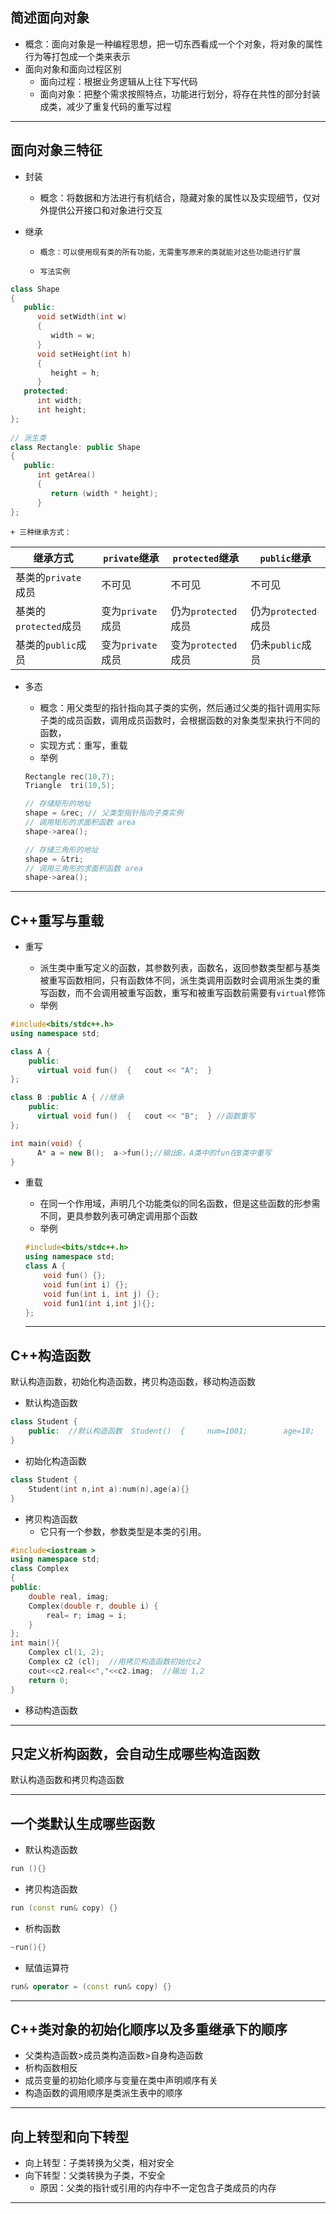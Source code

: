 ## 简述面向对象

+   概念：面向对象是一种编程思想，把一切东西看成一个个对象，将对象的属性行为等打包成一个类来表示
+   面向对象和面向过程区别
    +   面向过程：根据业务逻辑从上往下写代码
    +   面向对象：把整个需求按照特点，功能进行划分，将存在共性的部分封装成类，减少了重复代码的重写过程

---

## 面向对象三特征

+   封装

    +   概念：将数据和方法进行有机结合，隐藏对象的属性以及实现细节，仅对外提供公开接口和对象进行交互

+   继承

    +     概念：可以使用现有类的所有功能，无需重写原来的类就能对这些功能进行扩展
    +     写法实例

  ```c++
  class Shape 
  {
     public:
        void setWidth(int w)
        {
           width = w;
        }
        void setHeight(int h)
        {
           height = h;
        }
     protected:
        int width;
        int height;
  };
   
  // 派生类
  class Rectangle: public Shape
  {
     public:
        int getArea()
        { 
           return (width * height); 
        }
  };
  ```

    + 三种继承方式：

  | 继承方式            | `private`继承     | `protected`继承     | `public`继承        |
  | ------------------- | --------------- | ----------------- | ----------------- |
  | 基类的`private`成员   | 不可见          | 不可见            | 不可见            |
  | 基类的`protected`成员 | 变为`private`成员 | 仍为`protected`成员 | 仍为`protected`成员 |
  | 基类的`public`成员    | 变为`private`成员 | 变为`protected`成员 | 仍未`public`成员    |

+ 多态

    + 概念：用父类型的指针指向其子类的实例，然后通过父类的指针调用实际子类的成员函数，调用成员函数时，会根据函数的对象类型来执行不同的函数，
    + 实现方式：重写，重载
    + 举例

  ```c++
  Rectangle rec(10,7); 
  Triangle  tri(10,5);
  
  // 存储矩形的地址
  shape = &rec; // 父类型指针指向子类实例
  // 调用矩形的求面积函数 area
  shape->area();
  
  // 存储三角形的地址
  shape = &tri;
  // 调用三角形的求面积函数 area
  shape->area();
  ```

---

## C++重写与重载

+   重写

    + 派生类中重写定义的函数，其参数列表，函数名，返回参数类型都与基类被重写函数相同，只有函数体不同，派生类调用函数时会调用派生类的重写函数，而不会调用被重写函数，重写和被重写函数前需要有`virtual`修饰
    + 举例

  ```c++
  #include<bits/stdc++.h>  
  using namespace std;  
  
  class A { 
      public:  
      	virtual void fun()  {   cout << "A";  } 
  }; 
  
  class B :public A { //继承
      public:  
      	virtual void fun()  {   cout << "B";  } //函数重写
  }; 
  
  int main(void) {  
     	A* a = new B();  a->fun();//输出B，A类中的fun在B类中重写 
  }
  ```

+ 重载

    + 在同一个作用域，声明几个功能类似的同名函数，但是这些函数的形参需不同，更具参数列表可确定调用那个函数
    + 举例

  ```c++
  #include<bits/stdc++.h>  
  using namespace std;  
  class A {  
      void fun() {};  
      void fun(int i) {};  
      void fun(int i, int j) {};     
      void fun1(int i,int j){}; 
  };
  ```

  ---

## C++构造函数

默认构造函数，初始化构造函数，拷贝构造函数，移动构造函数

+ 默认构造函数

```c++
class Student { 
    public:  //默认构造函数  Student()  {     num=1001;        age=18;      }
}
```

+ 初始化构造函数

```c++
class Student {
	Student(int n,int a):num(n),age(a){}
}
```

+ 拷贝构造函数
    + 它只有一个参数，参数类型是本类的引用。

```c++
#include<iostream >
using namespace std;
class Complex
{
public:
    double real, imag;
    Complex(double r, double i) {
        real= r; imag = i;
    }
};
int main(){
    Complex cl(1, 2);
    Complex c2 (cl);  //用拷贝构造函数初始化c2
    cout<<c2.real<<","<<c2.imag;  //输出 1,2
    return 0;
}
```

+ 移动构造函数

---

## 只定义析构函数，会自动生成哪些构造函数

默认构造函数和拷贝构造函数

---

## 一个类默认生成哪些函数

+ 默认构造函数

```c++
run (){}
```

+ 拷贝构造函数

```c++
run (const run& copy) {}
```

+ 析构函数

```c++
~run(){}
```

+ 赋值运算符

```c++
run& operator = (const run& copy) {}
```

---

## C++类对象的初始化顺序以及多重继承下的顺序

+ 父类构造函数>成员类构造函数>自身构造函数
+ 析构函数相反
+ 成员变量的初始化顺序与变量在类中声明顺序有关
+ 构造函数的调用顺序是类派生表中的顺序

---

## 向上转型和向下转型

+ 向上转型：子类转换为父类，相对安全
+ 向下转型：父类转换为子类，不安全
    + 原因：父类的指针或引用的内存中不一定包含子类成员的内存

---



